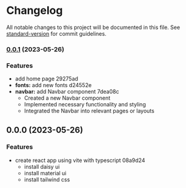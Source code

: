 # Changelog

All notable changes to this project will be documented in this file. See [standard-version](https://github.com/conventional-changelog/standard-version) for commit guidelines.

### [0.0.1](///compare/v0.0.0...v0.0.1) (2023-05-26)


### Features

* add home page 29275ad
* **fonts:** add new fonts d24552e
* **navbar:** add Navbar component 7dea08c
    - Created a new Navbar component
    - Implemented necessary functionality and styling
    - Integrated the Navbar into relevant pages or layouts

## 0.0.0 (2023-05-26)


### Features

* create react app using vite with typescript 08a9d24
    - install daisy ui
    - install material ui
    - install tailwind css
